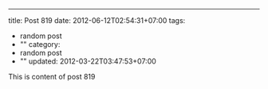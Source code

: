 ---
title: Post 819
date: 2012-06-12T02:54:31+07:00
tags:
  - random post
  - ""
category:
  - random post
  - ""
updated: 2012-03-22T03:47:53+07:00

This is content of post 819